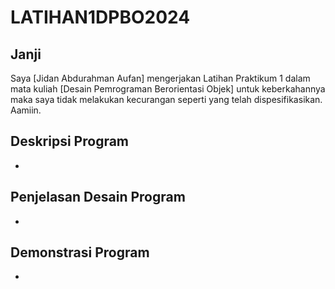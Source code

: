 # LATIHAN1DPBO2024
## Janji
Saya [Jidan Abdurahman Aufan] mengerjakan Latihan Praktikum 1 dalam mata kuliah [Desain Pemrograman Berorientasi Objek]
untuk keberkahannya maka saya tidak melakukan kecurangan seperti yang telah dispesifikasikan. Aamiin.
## Deskripsi Program
-
## Penjelasan Desain Program
-
## Demonstrasi Program
-